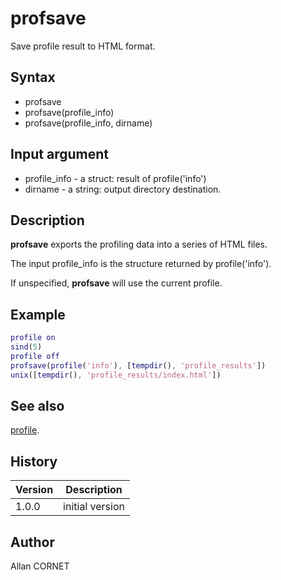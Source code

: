 # profsave

Save profile result to HTML format.

## Syntax

- profsave
- profsave(profile_info)
- profsave(profile_info, dirname)

## Input argument

- profile_info - a struct: result of profile('info')
- dirname - a string: output directory destination.

## Description

  <p><b>profsave</b> exports the profiling data into a series of HTML files.</p>
  <p>The input profile_info is the structure returned by profile('info').</p>
  <p>If unspecified, <b>profsave</b> will use the current profile.</p>

## Example

```matlab
profile on
sind(5)
profile off
profsave(profile('info'), [tempdir(), 'profile_results'])
unix([tempdir(), 'profile_results/index.html'])
```

## See also

[profile](profile.md).

## History

| Version | Description     |
| ------- | --------------- |
| 1.0.0   | initial version |

## Author

Allan CORNET
